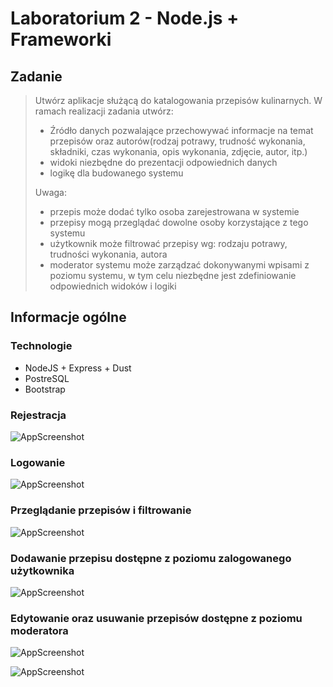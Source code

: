 # Laboratorium 2 - Node.js + Frameworki 

## Zadanie
> Utwórz aplikacje służącą do katalogowania przepisów kulinarnych. W ramach realizacji zadania utwórz:
> - Źródło danych pozwalające przechowywać informacje na temat przepisów oraz autorów(rodzaj potrawy, trudność wykonania, składniki, czas wykonania, opis wykonania, zdjęcie, autor, itp.)
> - widoki niezbędne do prezentacji odpowiednich danych
> - logikę  dla budowanego systemu
>
> Uwaga:
> - przepis może dodać tylko osoba zarejestrowana w systemie
> - przepisy mogą przeglądać dowolne osoby korzystające z tego systemu
> - użytkownik może filtrować przepisy wg: rodzaju potrawy, trudności wykonania, autora
> - moderator systemu może zarządzać dokonywanymi wpisami z poziomu systemu, w tym celu niezbędne jest zdefiniowanie odpowiednich widoków i logiki

## Informacje ogólne

### Technologie
- NodeJS + Express + Dust
- PostreSQL
- Bootstrap

### Rejestracja
![AppScreenshot](./app_screenshots/Register.jpg)

### Logowanie
![AppScreenshot](./app_screenshots/Login.jpg)

### Przeglądanie przepisów i filtrowanie
![AppScreenshot](./app_screenshots/Filter.jpg)

### Dodawanie przepisu dostępne z poziomu zalogowanego użytkownika
![AppScreenshot](./app_screenshots/Add.jpg)

### Edytowanie oraz usuwanie przepisów dostępne z poziomu moderatora
![AppScreenshot](./app_screenshots/Edit.jpg)

![AppScreenshot](./app_screenshots/Delete.jpg)